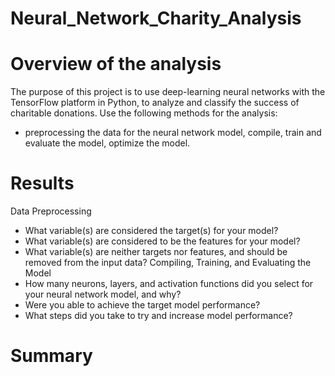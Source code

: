 # Neural_Network_Charity_Analysis

# Overview of the analysis
The purpose of this project is to use deep-learning neural networks with the TensorFlow platform in Python, to analyze and classify the success of charitable donations.
Use the following methods for the analysis:

* preprocessing the data for the neural network model,
compile, train and evaluate the model,
optimize the model.
# Results

Data Preprocessing

* What variable(s) are considered the target(s) for your model?
* What variable(s) are considered to be the features for your model?
* What variable(s) are neither targets nor features, and should be removed from the input data?
Compiling, Training, and Evaluating the Model
* How many neurons, layers, and activation functions did you select for your neural network model, and why?
* Were you able to achieve the target model performance?
* What steps did you take to try and increase model performance?
# Summary
